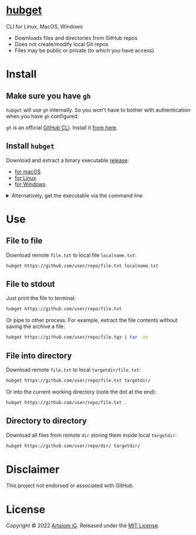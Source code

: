 # [hubget](https://github.com/rtmigo/hubget)  

CLI for Linux, MacOS, Windows

* Downloads files and directories from GitHub repos
* Does not create/modify local Git repos
* Files may be public or private (to which you have access)



# Install

## Make sure you have `gh`

`hubget` will use `gh` internally. So you won't have to bother with 
authentication when you have `gh` configured.

`gh` is an official [GitHub CLI](https://cli.github.com/). Install it [from
here](https://github.com/cli/cli#installation).

## Install `hubget`

Download and extract a binary executable [release](https://github.com/rtmigo/hubget/releases):

* [for macOS](https://github.com/rtmigo/hubget/releases/latest/download/hubget_darwin_amd64.tgz)
* [for Linux](https://github.com/rtmigo/hubget/releases/latest/download/hubget_linux_amd64.tgz)
* [for Windows](https://github.com/rtmigo/hubget/releases/latest/download/hubget_windows_amd64.zip)

<details><summary>Alternatively, get the executable via the command line</summary>

### Linux

```bash
# download and extract to current working directory
wget -c -O - \
  https://github.com/rtmigo/hubget/releases/latest/download/hubget_linux_amd64.tgz \
  | tar -xz

# check it runs
./hubget --version

# maybe move to some directory in your $PATH
mv -v ./hubget "$HOME/.local/bin/"
```
</details>

# Use

## File to file

Download remote `file.txt` to local file `localname.txt`:

```bash
hubget https://github.com/user/repo/file.txt localname.txt
```

## File to stdout

Just print the file to terminal:

```bash
hubget https://github.com/user/repo/file.txt
```

Or pipe to other process. For example, extract the file contents without
saving the archive a file:

```bash
hubget https://github.com/user/repo/file.tgz | tar -xz
```

## File into directory

Download remote `file.txt` to local `targetdir/file.txt`:

```bash
hubget https://github.com/user/repo/file.txt targetdir/
```

Or into the current working directory (note the dot at the end):

```bash
hubget https://github.com/user/repo/file.txt .
```

## Directory to directory

Download all files from remote `dir` storing them inside local `targetdir`:

```bash
hubget https://github.com/user/repo/dir/ targetdir/
```

# Disclaimer

This project not endorsed or associated with GitHub.

# License

Copyright © 2022 [Artsiom iG](https://github.com/rtmigo).
Released under the [MIT License](LICENSE).

